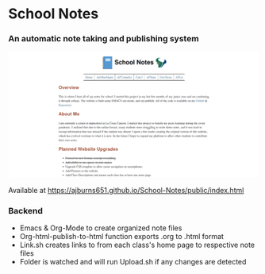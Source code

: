# School Notes
### An automatic note taking and publishing system 
![Screenshot](homepage.png)

Available at https://ajburns651.github.io/School-Notes/public/index.html

### Backend
 - Emacs & Org-Mode to create organized note files
 - Org-html-publish-to-html function exports .org to .html format
 - Link.sh creates links to from each class's home page to respective note files
 - Folder is watched and will run Upload.sh if any changes are detected
